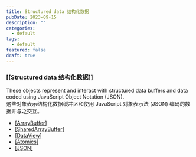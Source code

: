 ```yaml
---
title: Structured data 结构化数据
pubDate: 2023-09-15
description: ""
categories:
  - default
tags:
  - default
featured: false
draft: true
---
```

### [[Structured data 结构化数据]]

These objects represent and interact with structured data buffers and data coded using JavaScript Object Notation (JSON).  
这些对象表示结构化数据缓冲区和使用 JavaScript 对象表示法 (JSON) 编码的数据并与之交互。

- [[ArrayBuffer]](https://developer.mozilla.org/en-US/docs/Web/JavaScript/Reference/Global_Objects/ArrayBuffer)
- [[SharedArrayBuffer]](https://developer.mozilla.org/en-US/docs/Web/JavaScript/Reference/Global_Objects/SharedArrayBuffer)
- [[DataView]](https://developer.mozilla.org/en-US/docs/Web/JavaScript/Reference/Global_Objects/DataView)
- [[Atomics]](https://developer.mozilla.org/en-US/docs/Web/JavaScript/Reference/Global_Objects/Atomics)
- [[JSON]](https://developer.mozilla.org/en-US/docs/Web/JavaScript/Reference/Global_Objects/JSON)